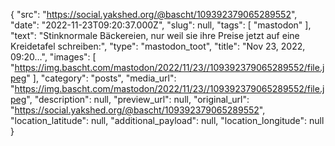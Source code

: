 {
  "src": "https://social.yakshed.org/@bascht/109392379065289552",
  "date": "2022-11-23T09:20:37.000Z",
  "slug": null,
  "tags": [
    "mastodon"
  ],
  "text": "Stinknormale Bäckereien, nur weil sie ihre Preise jetzt auf eine Kreidetafel schreiben:",
  "type": "mastodon_toot",
  "title": "Nov 23, 2022, 09:20…",
  "images": [
    "https://img.bascht.com/mastodon/2022/11/23//109392379065289552/file.jpeg"
  ],
  "category": "posts",
  "media_url": "https://img.bascht.com/mastodon/2022/11/23//109392379065289552/file.jpeg",
  "description": null,
  "preview_url": null,
  "original_url": "https://social.yakshed.org/@bascht/109392379065289552",
  "location_latitude": null,
  "additional_payload": null,
  "location_longitude": null
}